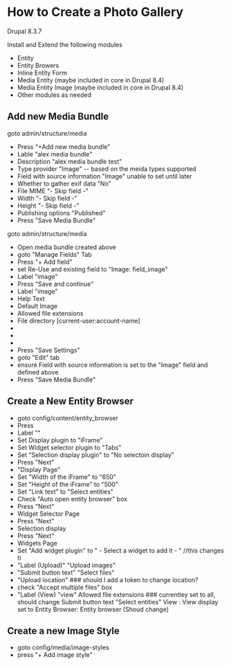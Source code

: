# How to Create a Photo Gallery

Drupal 8.3.7

Install and Extend the following modules
- Entity
- Entity Browers
- Inline Entity Form
- Media Entity (maybe included in core in Drupal 8.4)
- Media Entity Image (maybe included in core in Drupal 8.4)
- Other modules as needed

## Add new Media Bundle

goto admin/structure/media
- Press "+Add new media bundle" 
- Lable "alex media bundle"
- Description "alex media bundle test"
- Type provider "Image" -- based on the meida types supported
- Field with source information "Image" unable to set until later
- Whether to gather exif data "No"
- File MIME "- Skip field -"
- Width "- Skip field -"
- Height "- Skip field -"
- Publishing options "Published"
- Press "Save Media Bundle"

goto admin/structure/media
- Open media bundle created above
- goto "Manage Fields" Tab
- Press "+ Add field" 
- set Re-Use and existing field to "Image: field_image"
- Label "image"
- Press "Save and continue"
- Label "image"
- Help Text 
- Default Image
- Allowed file extensions
- File directory [current-user:account-name]
-
-
-
- Press "Save Settings"
- goto "Edit" tab
- ensure Field with source information is set to the "Image" field and defined above
- Press "Save Media Bundle"

## Create a New Entity Browser
- goto config/content/entity_browser
- Press 
- Label ""
- Set Display plugin to "iFrame"
- Set Widget selector plugin to "Tabs"
- Set "Selection display plugin" to "No selectoin display"
- Press "Next"
- "Display Page"
- Set "Width of the iFrame" to "650"
- Set "Height of the iFrame" to "500"
- Set "Link text" to "Select entities"
- Check "Auto open entity browser" box
- Press "Next"
- Widget Selector Page
- Press "Next"
- Selection display
- Press "Next"
- Widgets Page
- Set "Add widget plugin" to " - Select a widget to add it - " //this changes ti 
- "Label (Upload)" "Upload images"
- "Submit button text" "Select files"
- "Upload location" ### should I add a token to change location? 
- check "Accept multiple files" box
- "Label (View) "view" 
Allowed file extensions ### currentley set to all, should change
 Submit button text "Select entities"
View : View display set to Entity Browser: Entity browser (Shoud change)


## Create a new Image Style
- goto config/media/image-styles
- press "+ Add image style"




